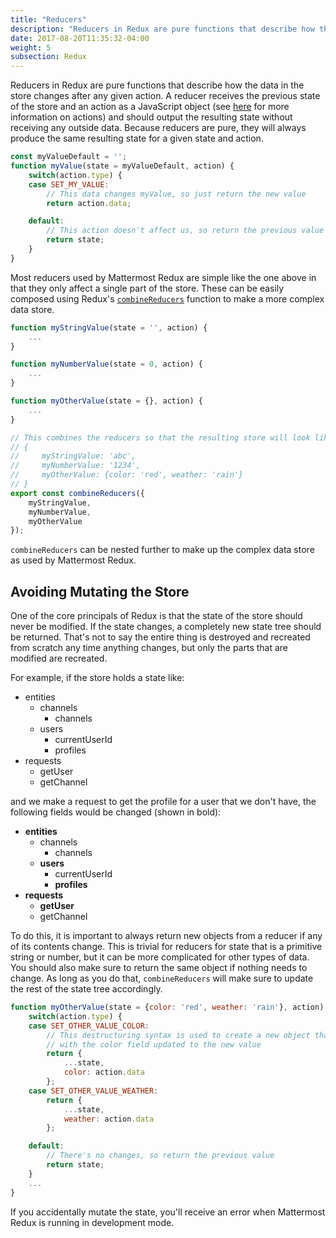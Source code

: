 ```yaml
---
title: "Reducers"
description: "Reducers in Redux are pure functions that describe how the data in the store changes after any given action."
date: 2017-08-20T11:35:32-04:00
weight: 5
subsection: Redux
---
```


Reducers in Redux are pure functions that describe how the data in the store changes after any given action. A reducer receives the previous state of the store and an action as a JavaScript object (see [here](/contribute/redux/actions/) for more information on actions) and should output the resulting state without receiving any outside data. Because reducers are pure, they will always produce the same resulting state for a given state and action.

```javascript
const myValueDefault = '';
function myValue(state = myValueDefault, action) {
    switch(action.type) {
    case SET_MY_VALUE:
        // This data changes myValue, so just return the new value
        return action.data;

    default:
        // This action doesn't affect us, so return the previous value
        return state;
    }
}
```

Most reducers used by Mattermost Redux are simple like the one above in that they only affect a single part of the store. These can be easily composed using Redux's [`combineReducers`](https://redux.js.org/api-reference/combinereducers) function to make a more complex data store.

```javascript
function myStringValue(state = '', action) {
    ...
}

function myNumberValue(state = 0, action) {
    ...
}

function myOtherValue(state = {}, action) {
    ...
}

// This combines the reducers so that the resulting store will look like
// {
//     myStringValue: 'abc',
//     myNumberValue: '1234',
//     myOtherValue: {color: 'red', weather: 'rain'}
// }
export const combineReducers({
    myStringValue,
    myNumberValue,
    myOtherValue
});
```

`combineReducers` can be nested further to make up the complex data store as used by Mattermost Redux.

## Avoiding Mutating the Store

One of the core principals of Redux is that the state of the store should never be modified. If the state changes, a completely new state tree should be returned. That's not to say the entire thing is destroyed and recreated from scratch any time anything changes, but only the parts that are modified are recreated.

For example, if the store holds a state like:

- entities
    - channels
        - channels
    - users
        - currentUserId
        - profiles
- requests
    - getUser
    - getChannel

and we make a request to get the profile for a user that we don't have, the following fields would be changed (shown in bold):

- **entities**
    - channels
        - channels
    - **users**
        - currentUserId
        - **profiles**
- **requests**
    - **getUser**
    - getChannel

To do this, it is important to always return new objects from a reducer if any of its contents change. This is trivial for reducers for state that is a primitive string or number, but it can be more complicated for other types of data. You should also make sure to return the same object if nothing needs to change. As long as you do that, `combineReducers` will make sure to update the rest of the state tree accordingly.

```javascript
function myOtherValue(state = {color: 'red', weather: 'rain'}, action) {
    switch(action.type) {
    case SET_OTHER_VALUE_COLOR:
        // This destructuring syntax is used to create a new object that is a shallow copy of state
        // with the color field updated to the new value
        return {
            ...state,
            color: action.data
        };
    case SET_OTHER_VALUE_WEATHER:
        return {
            ...state,
            weather: action.data
        };

    default:
        // There's no changes, so return the previous value
        return state;
    }
    ...
}
```

If you accidentally mutate the state, you'll receive an error when Mattermost Redux is running in development mode.

